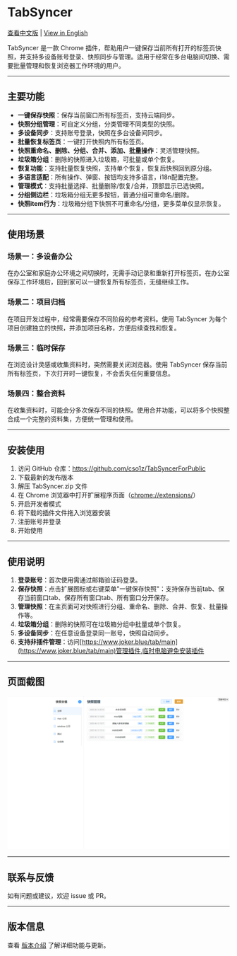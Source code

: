 # TabSyncer

[查看中文版](README.md) | [View in English](doc/README.en.md)

TabSyncer 是一款 Chrome 插件，帮助用户一键保存当前所有打开的标签页快照，并支持多设备账号登录、快照同步与管理。适用于经常在多台电脑间切换、需要批量管理和恢复浏览器工作环境的用户。

---

## 主要功能
- **一键保存快照**：保存当前窗口所有标签页，支持云端同步。
- **快照分组管理**：可自定义分组，分类管理不同类型的快照。
- **多设备同步**：支持账号登录，快照在多台设备间同步。
- **批量恢复标签页**：一键打开快照内所有标签页。
- **快照重命名、删除、分组、合并、添加、批量操作**：灵活管理快照。
- **垃圾箱分组**：删除的快照进入垃圾箱，可批量或单个恢复。
- **恢复功能**：支持批量恢复快照，支持单个恢复，恢复后快照回到原分组。
- **多语言适配**：所有操作、弹窗、按钮均支持多语言，i18n配置完整。
- **管理模式**：支持批量选择、批量删除/恢复/合并，顶部显示已选快照。
- **分组侧边栏**：垃圾箱分组无更多按钮，普通分组可重命名/删除。
- **快照item行为**：垃圾箱分组下快照不可重命名/分组，更多菜单仅显示恢复。

---

## 使用场景

### 场景一：多设备办公
在办公室和家庭办公环境之间切换时，无需手动记录和重新打开标签页。在办公室保存工作环境后，回到家可以一键恢复所有标签页，无缝继续工作。

### 场景二：项目归档
在项目开发过程中，经常需要保存不同阶段的参考资料。使用 TabSyncer 为每个项目创建独立的快照，并添加项目名称，方便后续查找和恢复。

### 场景三：临时保存
在浏览设计灵感或收集资料时，突然需要关闭浏览器。使用 TabSyncer 保存当前所有标签页，下次打开时一键恢复，不会丢失任何重要信息。

### 场景四：整合资料
在收集资料时，可能会分多次保存不同的快照。使用合并功能，可以将多个快照整合成一个完整的资料集，方便统一管理和使用。

---


## 安装使用

1. 访问 GitHub 仓库：https://github.com/cso1z/TabSyncerForPublic
2. 下载最新的发布版本
3. 解压 TabSyncer.zip 文件
3. 在 Chrome 浏览器中打开扩展程序页面（[chrome://extensions/](chrome://extensions/)）
4. 开启开发者模式
5. 将下载的插件文件拖入浏览器安装
6. 注册账号并登录
7. 开始使用

---

## 使用说明
1. **登录账号**：首次使用需通过邮箱验证码登录。
2. **保存快照**：点击扩展图标或右键菜单"一键保存快照"：支持保存当前tab、保存当前窗口tab、保存所有窗口tab、所有窗口分开保存。
3. **管理快照**：在主页面可对快照进行分组、重命名、删除、合并、恢复、批量操作等。
4. **垃圾箱分组**：删除的快照可在垃圾箱分组中批量或单个恢复。
5. **多设备同步**：在任意设备登录同一账号，快照自动同步。
6. **支持非插件管理**：访问[https://www.joker.blue/tab/main](https://www.joker.blue/tab/main)管理插件,临时电脑避免安装插件

---



## 页面截图
![功能页面截图](resource/function.png)

---

## 联系与反馈
如有问题或建议，欢迎 issue 或 PR。

---

## 版本信息
查看 [版本介绍](doc/VERSION.zh.md) 了解详细功能与更新。


